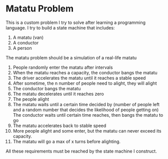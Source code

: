 # Matatu Problem

This is a custom problem I try to solve after learning a programming language. I try to build a state machine that includes:

1. A matatu (van)
2. A conductor
3. A person

The matatu problem should be a simulation of a real-life matatu

1. People randomly enter the matatu after intervals
2. When the matatu reaches a capacity, the conductor bangs the matatu
3. The driver accelerates the matatu until it reaches a stable speed
4. After sometime, the n number of people need to alight, they will alight
5. The conductor bangs the matatu
6. The matatu decelerates until it reaches zero
7. The people alight
8. The matatu waits until a certain time decided by (number of people left and a random number that decides the likelihood of people getting on) The conductor waits until certain time reaches, then bangs the matatu to go
9. The matatu accelerates back to stable speed
10. More people alight and some enter, but the matatu can never exceed its capacity.
11. The matatu will go a max of x turns before alighting.

All these requirements must be reached by the state machine I construct.
